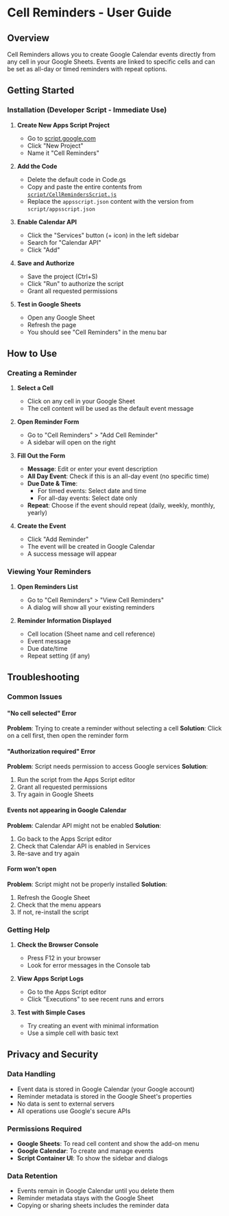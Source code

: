 # Cell Reminders - User Guide

## Overview

Cell Reminders allows you to create Google Calendar events directly from any cell in your Google Sheets. Events are linked to specific cells and can be set as all-day or timed reminders with repeat options.

## Getting Started

### Installation (Developer Script - Immediate Use)

1. **Create New Apps Script Project**
   - Go to [script.google.com](https://script.google.com)
   - Click "New Project"
   - Name it "Cell Reminders"

2. **Add the Code**
   - Delete the default code in Code.gs
   - Copy and paste the entire contents from [`script/CellRemindersScript.js`](scripts\CellRemindersScript.js)
   - Replace the `appsscript.json` content with the version from `script/appsscript.json`

3. **Enable Calendar API**
   - Click the "Services" button (+ icon) in the left sidebar
   - Search for "Calendar API"
   - Click "Add"

4. **Save and Authorize**
   - Save the project (Ctrl+S)
   - Click "Run" to authorize the script
   - Grant all requested permissions

5. **Test in Google Sheets**
   - Open any Google Sheet
   - Refresh the page
   - You should see "Cell Reminders" in the menu bar

## How to Use

### Creating a Reminder

1. **Select a Cell**
   - Click on any cell in your Google Sheet
   - The cell content will be used as the default event message

2. **Open Reminder Form**
   - Go to "Cell Reminders" > "Add Cell Reminder"
   - A sidebar will open on the right

3. **Fill Out the Form**
   - **Message**: Edit or enter your event description
   - **All Day Event**: Check if this is an all-day event (no specific time)
   - **Due Date & Time**:
     - For timed events: Select date and time
     - For all-day events: Select date only
   - **Repeat**: Choose if the event should repeat (daily, weekly, monthly, yearly)

4. **Create the Event**
   - Click "Add Reminder"
   - The event will be created in Google Calendar
   - A success message will appear

### Viewing Your Reminders

1. **Open Reminders List**
   - Go to "Cell Reminders" > "View Cell Reminders"
   - A dialog will show all your existing reminders

2. **Reminder Information Displayed**
   - Cell location (Sheet name and cell reference)
   - Event message
   - Due date/time
   - Repeat setting (if any)

## Troubleshooting

### Common Issues

#### "No cell selected" Error

**Problem**: Trying to create a reminder without selecting a cell
**Solution**: Click on a cell first, then open the reminder form

#### "Authorization required" Error

**Problem**: Script needs permission to access Google services
**Solution**:

1. Run the script from the Apps Script editor
2. Grant all requested permissions
3. Try again in Google Sheets

#### Events not appearing in Google Calendar

**Problem**: Calendar API might not be enabled
**Solution**:

1. Go back to the Apps Script editor
2. Check that Calendar API is enabled in Services
3. Re-save and try again

#### Form won't open

**Problem**: Script might not be properly installed
**Solution**:

1. Refresh the Google Sheet
2. Check that the menu appears
3. If not, re-install the script

### Getting Help

1. **Check the Browser Console**
   - Press F12 in your browser
   - Look for error messages in the Console tab

2. **View Apps Script Logs**
   - Go to the Apps Script editor
   - Click "Executions" to see recent runs and errors

3. **Test with Simple Cases**
   - Try creating an event with minimal information
   - Use a simple cell with basic text

## Privacy and Security

### Data Handling

- Event data is stored in Google Calendar (your Google account)
- Reminder metadata is stored in the Google Sheet's properties
- No data is sent to external servers
- All operations use Google's secure APIs

### Permissions Required

- **Google Sheets**: To read cell content and show the add-on menu
- **Google Calendar**: To create and manage events
- **Script Container UI**: To show the sidebar and dialogs

### Data Retention

- Events remain in Google Calendar until you delete them
- Reminder metadata stays with the Google Sheet
- Copying or sharing sheets includes the reminder data
